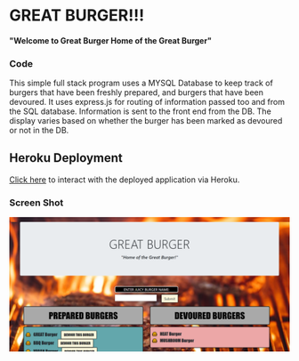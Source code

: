 # GREAT BURGER!!!
#### "Welcome to Great Burger Home of the Great Burger"

### Code

This simple full stack program uses a MYSQL Database to keep track of burgers that have been freshly prepared, and burgers that have been devoured. It uses express.js for routing of information passed too and from the SQL database. Information is sent to the front end from the DB. The display varies based on whether the burger has been marked as devoured or not in the DB.

## Heroku Deployment
[Click here](https://great-burger-cnm-2020.herokuapp.com/) to interact with the deployed application via Heroku.

### Screen Shot

![](/screenshot/ss.png)